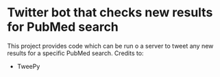# Twitter bot that checks new results for PubMed search
This project provides code which can be run o a server to tweet any new results for a specific PubMed search.
Credits to:
* TweePy
